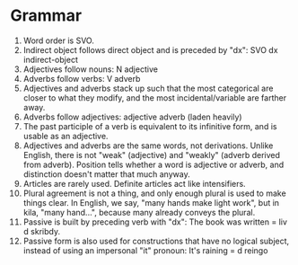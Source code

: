 # Grammar

1. Word order is SVO.
1. Indirect object follows direct object and is preceded by "dx": SVO dx indirect-object
1. Adjectives follow nouns: N adjective
1. Adverbs follow verbs: V adverb
1. Adjectives and adverbs stack up such that the most categorical are closer to what they modify, and the most incidental/variable are farther away.
1. Adverbs follow adjectives: adjective adverb (laden heavily)
1. The past participle of a verb is equivalent to its infinitive form, and is usable as an adjective.
1. Adjectives and adverbs are the same words, not derivations. Unlike English, there is not "weak" (adjective) and "weakly" (adverb derived from adverb). Position tells whether a word is adjective or adverb, and distinction doesn't matter that much anyway.
1. Articles are rarely used. Definite articles act like intensifiers.
1. Plural agreement is not a thing, and only enough plural is used to make things clear. In English, we say, "many hands make light work", but in kila, "many hand...", because many already conveys the plural.
1. Passive is built by preceding verb with "dx": The book was written = liv d skribdy.
1. Passive form is also used for constructions that have no logical subject, instead of using an impersonal "it" pronoun: It's raining = d reingo